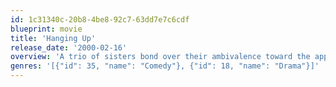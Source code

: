 ```yaml
---
id: 1c31340c-20b8-4be8-92c7-63dd7e7c6cdf
blueprint: movie
title: 'Hanging Up'
release_date: '2000-02-16'
overview: 'A trio of sisters bond over their ambivalence toward the approaching death of their curmudgeonly father, to whom none of them was particularly close.'
genres: '[{"id": 35, "name": "Comedy"}, {"id": 18, "name": "Drama"}]'
---
```

